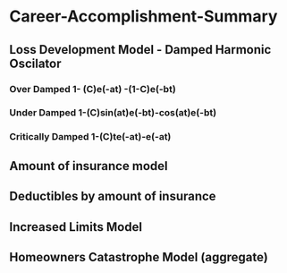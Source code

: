# Career-Accomplishment-Summary

## Loss Development Model - Damped Harmonic Oscilator
### Over Damped 1- (C)e(-at) -(1-C)e(-bt)
### Under Damped 1-(C)sin(at)e(-bt)-cos(at)e(-bt)
### Critically Damped 1-(C)te(-at)-e(-at)

## Amount of insurance model

## Deductibles by amount of insurance 

## Increased Limits Model

## Homeowners Catastrophe Model (aggregate)

## 
